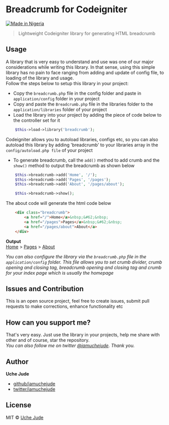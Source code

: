 # Breadcrumb for Codeigniter

[![Made in Nigeria](https://img.shields.io/badge/made%20in-nigeria-008751.svg)](https://github.com/acekyd/made-in-nigeria)

> Lightweight Codeigniter library for generating HTML breadcrumb

## Usage
A library that is very easy to understand and use was one of our major considerations while writing this library. In that sense, using this simple library has no pain to face ranging from adding and update of config file, to loading of the library and usage.  
Follow the steps below to setup this library in your project:  
* Copy the `breadcrumb.php` file in the config folder and paste in `application/config` folder in your project  
* Copy and paste the `Breadcrumb.php` file in the libraries folder to the `application/libraries` folder of your project
* Load the library into your project by adding the piece of code below to the controller set for it
```php
    $this->load->library('breadcrumb');
```
Codeigniter allows you to autoload libraries, configs etc, so you can also autoload this library by adding 'breadcrumb' to your libraries array in the `config/autoload.php file` of your project
* To generate breadcrumb, call the `add()` method to add crumb and the `show()` method to output the breadcrumb as shown below  
```php
    $this->breadcrumb->add('Home', '/');
    $this->breadcrumb->add('Pages', '/pages');
    $this->breadcrumb->add('About', '/pages/about');

    $this->breadcrumb->show();
```
The about code will generate the html code below
```html
    <div class="breadcrumb">
        <a href="/">Home</a>&nbsp;&#62;&nbsp;
        <a href="/pages">Pages</a>&nbsp;&#62;&nbsp;
        <a href="/pages/about">About</a>
    </div>
```
**Output**  
[Home](/) > [Pages](/pages) > [About](/pages/about)  

*You can also configure the library via the `breadcrumb.php` file in the `application/config` folder. This file allows you to set crumb divider, crumb opening and closing tag, breadcrumb opening and closing tag and crumb for your index page which is usually the homepage*

## Issues and Contribution
This is an open source project, feel free to create issues, submit pull requests to make corrections, enhance functionality etc

## How can you support me?
That's very easy. Just use the library in your projects, help me share with other and of course, star the repository.  
*You can also follow me on twitter [@iamuchejude](https://twitter.com/iamuchejude). Thank you.*

## Author
**Uche Jude**
* [github/iamuchejude](https://github.com/iamuchejude)
* [twitter/iamuchejude](https://twitter.com/iamuchejude)

## License
MIT © [Uche Jude](http://github.com/iamuhejude)
